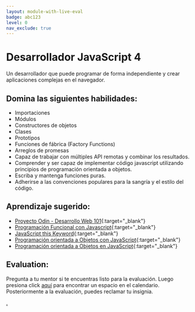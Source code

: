 ```yaml
---
layout: module-with-live-eval
badge: abc123
level: 0
nav_exclude: true
---
```

# Desarrollador JavaScript 4

Un desarrollador que puede programar de forma independiente y crear aplicaciones complejas en el navegador.

## Domina las siguientes habilidades:

- Importaciones
- Módulos
- Constructores de objetos
- Clases
- Prototipos
- Funciones de fábrica (Factory Functions)
- Arreglos de promesas
- Capaz de trabajar con múltiples API remotas y combinar los resultados.
- Comprender y ser capaz de implementar código javascript utilizando principios de programación orientada a objetos.
- Escriba y mantenga funciones puras.
- Adherirse a las convenciones populares para la sangría y el estilo del código.

## Aprendizaje sugerido:

- [Proyecto Odin - Desarrollo Web 101](https://www.theodinproject.com/){:target="\_blank"}
- [Programación Funcional con Javascript](https://www.youtube.com/watch?v=e-5obm1G_FY){:target="\_blank"}
- [JavaScript this Keyword](https://youtu.be/gvicrj31JOM){:target="\_blank"}
- [Programación orientada a Objetos con JavaScript](https://www.youtube.com/watch?v=PFmuCDHHpwk){:target="\_blank"}
- [Programación orientada a Objetos en JavaScript](https://medium.com/better-programming/object-oriented-programming-in-javascript-b3bda28d3e81){:target="\_blank"}

## Evaluation:

Pregunta a tu mentor si te encuentras listo para la evaluación. Luego presiona click [aquí](https://webdev.codex.academy/mastery-eval-3?badge=j7PDl2gDRauSz4_KcE-M1Q) para encontrar un espacio en el calendario. Posteriormente a la evaluación, puedes reclamar tu insignia.

[.](level-3)
